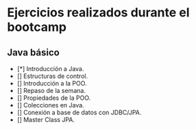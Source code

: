 # Ejercicios realizados durante el bootcamp
## Java básico
- [*] Introducción a Java.
- [] Estructuras de control.
- [] Introducción a la POO.
- [] Repaso de la semana.
- [] Propiedades de la POO.
- [] Colecciones en Java.
- [] Conexión a base de datos con JDBC/JPA.
- [] Master Class JPA.
